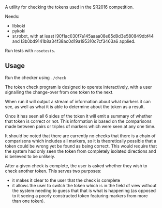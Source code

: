 A utility for checking the tokens used in the SR2016 competition.

Needs:
- libkoki
- pykoki
- sr.robot, with at least I90f1ac030f7a145aaaa08e85d9d3e580849dbf44 and
  I3b0bd9141b8a34f38ac0d19a195310c7cf3463a6 applied.

Run tests with `nosetests`.

## Usage

Run the checker using `./check`

The token check program is designed to operate interactively, with a user
signalling the change-over from one token to the next.

When run it will output a stream of information about what markers it can
see, as well as what it is able to determine about the token as a result.

Once it has seen all 6 sides of the token it will emit a summary of whether
that token is correct or not. This information is based on the comparisons
made between pairs or triples of markers which were seen at any one time.

It should be noted that there are currently no checks that there is a chain
of comparisons which includes all markers, so it is theoretically possible
that a token could be wrong yet be found as being correct. This would require
that the system had only seen the token from completely isolated directions
and is believed to be unlikely.

After a given check is complete, the user is asked whether they wish to
check another token. This serves two purposes:
- it makes it clear to the user that the check is complete
- it allows the user to switch the token which is in the field of view
  without the system needing to guess that that is what is happening
  (as opposed to it seeing a poorly constructed token featuring markers
  from more than one token).
